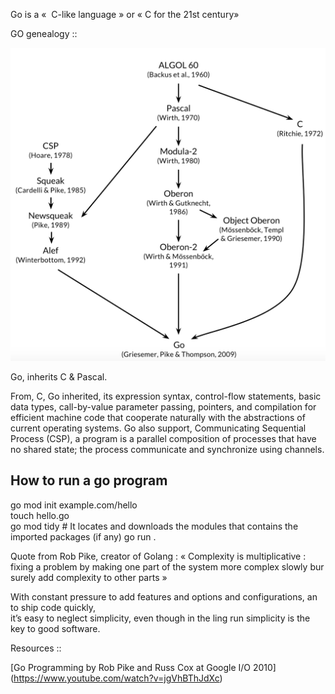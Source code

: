 

Go is a «  C-like language » or « C for the 21st century»  

GO genealogy ::  

![genealogy](./imgs/goinheritence.png)


Go, inherits C & Pascal.  

From, C, Go inherited, its expression syntax, control-flow statements, basic data types, 
call-by-value parameter passing, pointers, and compilation for efficient machine code that 
cooperate naturally with the abstractions of current operating systems. Go also support, 
Communicating Sequential Process (CSP), a program is a parallel composition of processes that 
have no shared state; the process communicate and synchronize using channels.



## How to run a go program
go mod init example.com/hello  
touch hello.go  
go mod tidy  # It locates and downloads the modules that contains the imported packages (if any)
go run .  

Quote from Rob Pike, creator of Golang : « Complexity is multiplicative : fixing a problem by making one 
part of the system more complex slowly bur surely add complexity to other parts »  

With constant pressure to add features and options and configurations, an to ship code quickly,  
it’s easy to neglect simplicity, even though in the ling run simplicity is the key to good software.


Resources ::  


[Go Programming by Rob Pike and Russ Cox at Google I/O 2010] (https://www.youtube.com/watch?v=jgVhBThJdXc)
